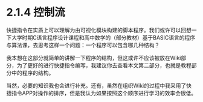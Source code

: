 # 2.1.4 控制流

快捷指令在实质上可以理解为由可视化模块构建的脚本程序。我们或许可以回想一下大学时期C语言程序设计课程和高中数学的（部分教材）基于BASIC语言的程序与算法课，去思考这样一个问题：一个程序可以包含哪几种结构？

我本想在这部分就简单的讲解一下程序的结构，但这或许不应该被放在Wiki部分，为了更好的进行快捷指令编写，我建议你去查看本文第二部分，也就是教程部分中的程序的结构。

当然，必要的知识我也会进行补充。还有，虽然在组织Wiki的过程中我采用了快捷指令APP对操作的排序，但是我认为如果按照这个顺序进行学习的效率会很低。
